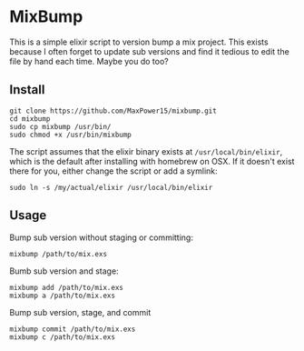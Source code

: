 # MixBump

This is a simple elixir script to version bump a mix project. This exists
because I often forget to update sub versions and find it tedious to edit the
file by hand each time. Maybe you do too?

## Install

    git clone https://github.com/MaxPower15/mixbump.git
    cd mixbump
    sudo cp mixbump /usr/bin/
    sudo chmod +x /usr/bin/mixbump

The script assumes that the elixir binary exists at `/usr/local/bin/elixir`,
which is the default after installing with homebrew on OSX. If it doesn't
exist there for you, either change the script or add a symlink:

    sudo ln -s /my/actual/elixir /usr/local/bin/elixir

## Usage

Bump sub version without staging or committing:

    mixbump /path/to/mix.exs

Bumb sub version and stage:

    mixbump add /path/to/mix.exs
    mixbump a /path/to/mix.exs

Bump sub version, stage, and commit

    mixbump commit /path/to/mix.exs
    mixbump c /path/to/mix.exs
